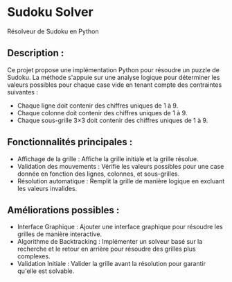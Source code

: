 # Sudoku Solver
Résolveur de Sudoku en Python

## Description :

Ce projet propose une implémentation Python pour résoudre un puzzle de Sudoku. La méthode s'appuie sur une analyse logique pour déterminer les valeurs possibles pour chaque case vide en tenant compte des contraintes suivantes :
-  Chaque ligne doit contenir des chiffres uniques de 1 à 9.
-  Chaque colonne doit contenir des chiffres uniques de 1 à 9.
-  Chaque sous-grille 3×3 doit contenir des chiffres uniques de 1 à 9.

## Fonctionnalités principales :
-  Affichage de la grille : Affiche la grille initiale et la grille résolue.
-  Validation des mouvements : Vérifie les valeurs possibles pour une case donnée en fonction des lignes, colonnes, et sous-grilles.
-  Résolution automatique : Remplit la grille de manière logique en excluant les valeurs invalides.

## Améliorations possibles :
-  Interface Graphique : Ajouter une interface graphique pour résoudre les grilles de manière interactive.
-  Algorithme de Backtracking : Implémenter un solveur basé sur la recherche et le retour en arrière pour résoudre des grilles plus complexes.
-  Validation Initiale : Valider la grille avant la résolution pour garantir qu'elle est solvable.
